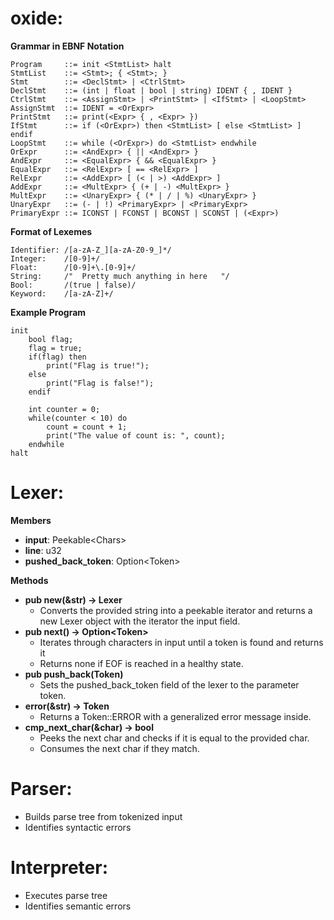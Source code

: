 # oxide: 

**Grammar in EBNF Notation**
```
Program     ::= init <StmtList> halt
StmtList    ::= <Stmt>; { <Stmt>; }
Stmt        ::= <DeclStmt> | <CtrlStmt>
DeclStmt    ::= (int | float | bool | string) IDENT { , IDENT }
CtrlStmt    ::= <AssignStmt> | <PrintStmt> | <IfStmt> | <LoopStmt>
AssignStmt  ::= IDENT = <OrExpr>
PrintStmt   ::= print(<Expr> { , <Expr> })
IfStmt      ::= if (<OrExpr>) then <StmtList> [ else <StmtList> ] endif
LoopStmt    ::= while (<OrExpr>) do <StmtList> endwhile
OrExpr      ::= <AndExpr> { || <AndExpr> }
AndExpr     ::= <EqualExpr> { && <EqualExpr> }
EqualExpr   ::= <RelExpr> [ == <RelExpr> ]
RelExpr     ::= <AddExpr> [ (< | >) <AddExpr> ]
AddExpr     ::= <MultExpr> { (+ | -) <MultExpr> }
MultExpr    ::= <UnaryExpr> { (* | / | %) <UnaryExpr> }
UnaryExpr   ::= (- | !) <PrimaryExpr> | <PrimaryExpr>
PrimaryExpr ::= ICONST | FCONST | BCONST | SCONST | (<Expr>)
```

**Format of Lexemes**
```
Identifier: /[a-zA-Z_][a-zA-Z0-9_]*/
Integer:    /[0-9]+/
Float:      /[0-9]+\.[0-9]+/
String:     /"  Pretty much anything in here   "/
Bool:       /(true | false)/
Keyword:    /[a-zA-Z]+/
```

**Example Program**
```
init 
    bool flag;
    flag = true;
    if(flag) then
        print("Flag is true!");
    else
        print("Flag is false!");
    endif

    int counter = 0;
    while(counter < 10) do
        count = count + 1;
        print("The value of count is: ", count);
    endwhile
halt
```

# Lexer:

**Members**
- **input**: Peekable\<Chars>
- **line**: u32
- **pushed_back_token**: Option\<Token>

**Methods**
- **pub new(&str) -> Lexer**
    - Converts the provided string into a peekable iterator and returns a new Lexer object with the iterator the input field.
- **pub next() -> Option\<Token>**
    - Iterates through characters in input until a token is found and returns it
    - Returns none if EOF is reached in a healthy state.
- **pub push_back(Token)**
    - Sets the pushed_back_token field of the lexer to the parameter token.
- **error(&str) -> Token**
    - Returns a Token::ERROR with a generalized error message inside.
- **cmp_next_char(&char) -> bool**
    - Peeks the next char and checks if it is equal to the provided char.
    - Consumes the next char if they match.

# Parser:
- Builds parse tree from tokenized input
- Identifies syntactic errors

# Interpreter:
- Executes parse tree
- Identifies semantic errors 